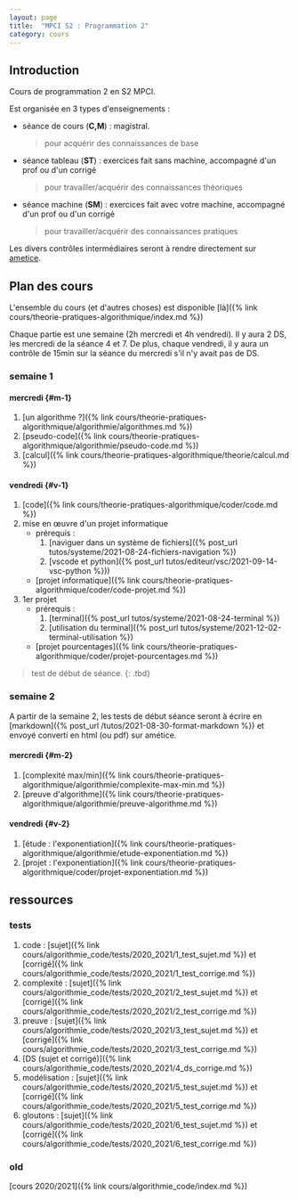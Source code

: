```yaml
---
layout: page
title:  "MPCI S2 : Programmation 2"
category: cours
---
```


## Introduction

Cours de programmation 2 en S2 MPCI.

Est organisée en 3 types d'enseignements :

* séance de cours (**C,M**) : magistral.
  > pour acquérir  des connaissances de base
* séance tableau (**ST**) : exercices fait sans machine, accompagné d'un prof ou d'un corrigé
  > pour travailler/acquérir des connaissances théoriques
* séance machine (**SM**) : exercices fait avec votre machine, accompagné d'un prof ou d'un corrigé
  > pour travailler/acquérir des connaissances pratiques

Les divers contrôles intermédiaires seront à rendre directement sur [ametice](https://ametice.univ-amu.fr/course/view.php?id=70937).

## Plan des cours

L'ensemble du cours (et d'autres choses) est disponible [là]({% link cours/theorie-pratiques-algorithmique/index.md %})

Chaque partie est une semaine (2h mercredi et 4h vendredi). Il y aura 2 DS, les mercredi de la séance 4 et 7. De plus, chaque vendredi, il y aura un contrôle de 15min sur la séance du mercredi s'il n'y avait pas de DS.

### semaine 1

#### mercredi {#m-1}

1. [un algorithme ?]({% link cours/theorie-pratiques-algorithmique/algorithmie/algorithmes.md %})
2. [pseudo-code]({% link cours/theorie-pratiques-algorithmique/algorithmie/pseudo-code.md %})
3. [calcul]({% link cours/theorie-pratiques-algorithmique/theorie/calcul.md %})

#### vendredi {#v-1}

1. [code]({% link cours/theorie-pratiques-algorithmique/coder/code.md %})
2. mise en œuvre d'un projet informatique
   * prérequis :
     1. [naviguer dans un système de fichiers]({% post_url tutos/systeme/2021-08-24-fichiers-navigation %})
     2. [vscode et python]({% post_url tutos/editeur/vsc/2021-09-14-vsc-python %}))
   * [projet informatique]({% link cours/theorie-pratiques-algorithmique/coder/code-projet.md %})
3. 1er projet
   * prérequis :
     1. [terminal]({% post_url tutos/systeme/2021-08-24-terminal %})
     2. [utilisation du terminal]({% post_url tutos/systeme/2021-12-02-terminal-utilisation %})
   * [projet pourcentages]({% link cours/theorie-pratiques-algorithmique/coder/projet-pourcentages.md %})

> test de début de séance.
{: .tbd}

### semaine 2

A partir de la semaine 2, les tests de début séance seront à écrire en [markdown]({% post_url /tutos/2021-08-30-format-markdown %}) et envoyé converti en html (ou pdf) sur amétice.

#### mercredi {#m-2}

1. [complexité max/min]({% link cours/theorie-pratiques-algorithmique/algorithmie/complexite-max-min.md %})
2. [preuve d'algorithme]({% link cours/theorie-pratiques-algorithmique/algorithmie/preuve-algorithme.md %})

#### vendredi {#v-2}

1. [étude : l'exponentiation]({% link cours/theorie-pratiques-algorithmique/algorithmie/etude-exponentiation.md %})
2. [projet : l'exponentiation]({% link cours/theorie-pratiques-algorithmique/coder/projet-exponentiation.md %})

## ressources

### tests

1. code : [sujet]({% link cours/algorithmie_code/tests/2020_2021/1_test_sujet.md %}) et [corrigé]({% link cours/algorithmie_code/tests/2020_2021/1_test_corrige.md %})
2. complexité : [sujet]({% link cours/algorithmie_code/tests/2020_2021/2_test_sujet.md %}) et [corrigé]({% link cours/algorithmie_code/tests/2020_2021/2_test_corrige.md %})
3. preuve : [sujet]({% link cours/algorithmie_code/tests/2020_2021/3_test_sujet.md %}) et [corrigé]({% link cours/algorithmie_code/tests/2020_2021/3_test_corrige.md %})
4. [DS (sujet et corrigé)]({% link cours/algorithmie_code/tests/2020_2021/4_ds_corrige.md %})
5. modélisation : [sujet]({% link cours/algorithmie_code/tests/2020_2021/5_test_sujet.md %}) et [corrigé]({% link cours/algorithmie_code/tests/2020_2021/5_test_corrige.md %})
6. gloutons : [sujet]({% link cours/algorithmie_code/tests/2020_2021/6_test_sujet.md %}) et [corrigé]({% link cours/algorithmie_code/tests/2020_2021/6_test_corrige.md %})

### old

[cours 2020/2021]({% link cours/algorithmie_code/index.md %})
